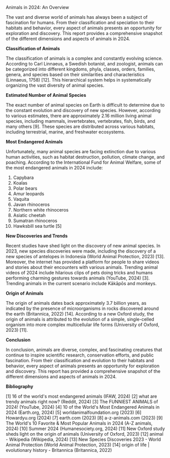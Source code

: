 Animals in 2024: An Overview

The vast and diverse world of animals has always been a subject of fascination for humans. From their classification and speciation to their habitats and behavior, every aspect of animals presents an opportunity for exploration and discovery. This report provides a comprehensive snapshot of the different dimensions and aspects of animals in 2024.

**Classification of Animals**

The classification of animals is a complex and constantly evolving science. According to Carl Linnaeus, a Swedish botanist, and zoologist, animals can be categorized into different kingdoms, phyla, classes, orders, families, genera, and species based on their similarities and characteristics (Linnaeus, 1758) [12]. This hierarchical system helps in systematically organizing the vast diversity of animal species.

**Estimated Number of Animal Species**

The exact number of animal species on Earth is difficult to determine due to the constant evolution and discovery of new species. However, according to various estimates, there are approximately 2.16 million living animal species, including mammals, invertebrates, vertebrates, fish, birds, and many others [9]. These species are distributed across various habitats, including terrestrial, marine, and freshwater ecosystems.

**Most Endangered Animals**

Unfortunately, many animal species are facing extinction due to various human activities, such as habitat destruction, pollution, climate change, and poaching. According to the International Fund for Animal Welfare, some of the most endangered animals in 2024 include:

1. Capybara
2. Koalas
3. Polar bears
4. Amur leopards
5. Vaquita
6. Javan rhinoceros
7. Northern white rhinoceros
8. Asiatic cheetah
9. Sumatran rhinoceros
10. Hawksbill sea turtle [5]

**New Discoveries and Trends**

Recent studies have shed light on the discovery of new animal species. In 2023, new species discoveries were made, including the discovery of a new species of antelopes in Indonesia (World Animal Protection, 2023) [13]. Moreover, the internet has provided a platform for people to share videos and stories about their encounters with various animals. Trending animal videos of 2024 include hilarious clips of pets doing tricks and humans performing charming gestures towards animals (YouTube, 2024) [3]. Trending animals in the current scenario include Kākāpōs and monkeys.

**Origin of Animals**

The origin of animals dates back approximately 3.7 billion years, as indicated by the presence of microorganisms in rocks discovered around the earth (Britannica, 2022) [14]. According to a new Oxford study, the origin of animals is attributed to the evolution of a simple, single-celled organism into more complex multicellular life forms (University of Oxford, 2023) [11].

**Conclusion**

In conclusion, animals are diverse, complex, and fascinating creatures that continue to inspire scientific research, conservation efforts, and public fascination. From their classification and evolution to their habitats and behavior, every aspect of animals presents an opportunity for exploration and discovery. This report has provided a comprehensive snapshot of the different dimensions and aspects of animals in 2024.

**Bibliography**

[1] 16 of the world's most endangered animals (IFAW, 2024)
[2] what are trendy animals right now? (Reddit, 2024)
[3] The FUNNIEST ANIMALS of 2024! (YouTube, 2024)
[4] 10 of the World's Most Endangered Animals in 2024 (Earth.org, 2024)
[5] worldanimalfoundation.org (2023)
[6] Howardyu.org (2024)
[7] earth.com (2023)
[8] a-z-animals.com (2023)
[9] The World's 10 Favorite & Most Popular Animals in 2024 (A-Z animals, 2024)
[10] Summer 2024 (Humanesociety.org, 2024)
[11] New Oxford study sheds light on the origin of animals (University of Oxford, 2023)
[12] animal - Wikipedia (Wikipedia, 2024)
[13] New Species Discoveries 2023 - World Animal Protection (World Animal Protection, 2023)
[14] origin of life | evolutionary history - Britannica (Britannica, 2022)